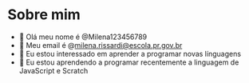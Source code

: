 # Sobre mim
- 👋 Olá meu nome é @Milena123456789
- 👋 Meu email é @milena.rissardi@escola.pr.gov.br 
- 👀 Eu estou interessado em aprender a programar novas línguagens
- 🌱 Eu estou aprendendo a programar recentemente a linguagem de JavaScript e Scratch




